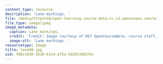 ```yaml
---
content_type: resource
description: 'Lane markings. '
file: /media/https%3A/open-learning-course-data-rc.s3.amazonaws.com/ec-s06-design-for-demining-spring-2007/f08c1636353061c4a75a5d2914d837ec_lane08.jpg
file_type: image/jpeg
image_metadata:
  caption: Lane markings.
  credit: 'Credit: Image courtesy of MIT OpenCourseWare, course staff, and students.'
  image-alt: 'Lane markings. '
resourcetype: Image
title: lane08.jpg
uid: f08c1636-3530-61c4-a75a-5d2914d837ec
---
```

